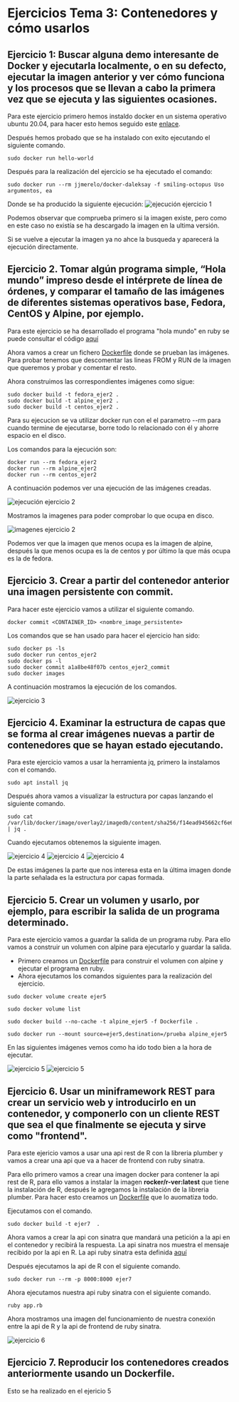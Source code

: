 # Ejercicios Tema 3: Contenedores y cómo usarlos
## Ejercicio 1: Buscar alguna demo interesante de Docker y ejecutarla localmente, o en su defecto, ejecutar la imagen anterior y ver cómo funciona y los procesos que se llevan a cabo la primera vez que se ejecuta y las siguientes ocasiones.

Para este ejercicio primero hemos instaldo docker en un sistema operativo ubuntu 20.04, para hacer esto hemos seguido este [enlace](https://docs.docker.com/engine/install/ubuntu/).

Después hemos probado que se ha instalado con exito ejecutando el siguiente comando.
```
sudo docker run hello-world
```

Después para la realización del ejercicio se ha ejecutado el comando:
```
sudo docker run --rm jjmerelo/docker-daleksay -f smiling-octopus Uso argumentos, ea
```
Donde se ha producido la siguiente ejecución:
![ejecución ejercicio 1](https://github.com/CharlySM/EjerciciosCC2021/tree/main/tema3/img/ejercicio1a.PNG)

Podemos observar que comprueba primero si la imagen existe, pero como en este caso no existía se ha descargado la imagen en la ultima versión.

Si se vuelve a ejecutar la imagen ya no ahce la busqueda y aparecerá la ejecución directamente.

## Ejercicio 2. Tomar algún programa simple, “Hola mundo” impreso desde el intérprete de línea de órdenes, y comparar el tamaño de las imágenes de diferentes sistemas operativos base, Fedora, CentOS y Alpine, por ejemplo.

Para este ejercicio se ha desarrollado el programa "hola mundo" en ruby se puede consultar el código [aquí](https://github.com/CharlySM/EjerciciosCC2021/tree/main/tema3/src/ejer2/HelloWorld.rb)

Ahora vamos a crear un fichero [Dockerfile](https://github.com/CharlySM/EjerciciosCC2021/tree/main/tema3/src/ejer2/Dockerfile) donde se prueban las imágenes. Para probar tenemos que descomentar las lineas FROM y RUN de la imagen que queremos y probar y comentar el resto.

Ahora construimos las correspondientes imágenes como sigue:
```
sudo docker build -t fedora_ejer2 .
sudo docker build -t alpine_ejer2 .
sudo docker build -t centos_ejer2 .
```
Para su ejecucion se va utilizar docker run con el el parametro --rm para cuando termine de ejecutarse, borre todo lo relacionado con él y ahorre espacio en el disco.

 Los comandos para la ejecución son:
 ```
docker run --rm fedora_ejer2
docker run --rm alpine_ejer2
docker run --rm centos_ejer2
 ```

 A continuación podemos ver una ejecución de las imágenes creadas.

 ![ejecución ejercicio 2](https://github.com/CharlySM/EjerciciosCC2021/tree/main/tema3/img/ejecucionEjer2.PNG)

 Mostramos la imagenes para poder comprobar lo que ocupa en disco.

 ![imagenes ejercicio 2](https://github.com/CharlySM/EjerciciosCC2021/tree/main/tema3/img/imagenes.PNG)

Podemos ver que la imagen que menos ocupa es la imagen de alpine, después la que menos ocupa es la de centos y por último la que más ocupa es la de fedora.

## Ejercicio 3. Crear a partir del contenedor anterior una imagen persistente con commit.

Para hacer este ejercicio vamos a utilizar el siguiente comando.

```
docker commit <CONTAINER_ID> <nombre_image_persistente>
```

Los comandos que se han usado para hacer el ejercicio han sido:

```
sudo docker ps -ls
sudo docker run centos_ejer2
sudo docker ps -l
sudo docker commit a1a8be48f07b centos_ejer2_commit
sudo docker images
```

A continuación mostramos la ejecución de los comandos.

![ejercicio 3](https://github.com/CharlySM/EjerciciosCC2021/tree/main/tema3/img/ejercicio3.PNG)

## Ejercicio 4. Examinar la estructura de capas que se forma al crear imágenes nuevas a partir de contenedores que se hayan estado ejecutando.
 Para este ejercicio vamos a usar la herramienta jq, primero la instalamos con el comando.

 ```
 sudo apt install jq
 ```

Después ahora vamos a visualizar la estructura por capas lanzando el siguiente comando.

```
sudo cat /var/lib/docker/image/overlay2/imagedb/content/sha256/f14ead945662cf6e69f4bac7b8ec86c4b063c9c46489e01a0161cfdd45bd8f11 | jq .
```

Cuando ejecutamos obtenemos la siguiente imagen.

![ejercicio 4](https://github.com/CharlySM/EjerciciosCC2021/tree/main/tema3/img/ejer4a.PNG)
![ejercicio 4](https://github.com/CharlySM/EjerciciosCC2021/tree/main/tema3/img/ejer4b.PNG)
![ejercicio 4](https://github.com/CharlySM/EjerciciosCC2021/tree/main/tema3/img/ejer4c.PNG)

De estas imágenes la parte que nos interesa esta en la última imagen donde la parte señalada es la estructura por capas formada.

## Ejercicio 5. Crear un volumen y usarlo, por ejemplo, para escribir la salida de un programa determinado.

Para este ejercicio vamos a guardar la salida de un programa ruby. Para ello vamos a construir un volumen con alpine para ejecutarlo y guardar la salida.
- Primero creamos un [Dockerfile](https://github.com/CharlySM/EjerciciosCC2021/tree/main/tema3/src/ejer5/Dockerfile) para construir el volumen con alpine y ejecutar el programa en ruby.
- Ahora ejecutamos los comandos siguientes para la realización del ejercicio.
```
sudo docker volume create ejer5

sudo docker volume list

sudo docker build --no-cache -t alpine_ejer5 -f Dockerfile .

sudo docker run --mount source=ejer5,destination=/prueba alpine_ejer5
```

En las siguientes imágenes vemos como ha ido todo bien a la hora de ejecutar.

![ejercicio 5](https://github.com/CharlySM/EjerciciosCC2021/tree/main/tema3/img/ejer5a.PNG)
![ejercicio 5](https://github.com/CharlySM/EjerciciosCC2021/tree/main/tema3/img/ejer5b.PNG)

## Ejercicio 6. Usar un miniframework REST para crear un servicio web y introducirlo en un contenedor, y componerlo con un cliente REST que sea el que finalmente se ejecuta y sirve como "frontend".

Para este ejericio vamos a usar una api rest de R con la libreria plumber y vamos a crear una api que va a hacer de frontend con ruby sinatra.

Para ello primero vamos a crear una imagen docker para contener la api rest de R, para ello vamos a instalar la imagen **rocker/r-ver:latest** que tiene la instalación de R, después le agregamos la instalación de la libreria plumber. Para hacer esto creamos un [Dockerfile](https://github.com/CharlySM/EjerciciosCC2021/tree/main/tema3/src/ejer6/Dockerfile) que lo auomatiza todo.

Ejecutamos con el comando.

```
sudo docker build -t ejer7  .
```

Ahora vamos a crear la api con sinatra que mandará una petición a la api en el contenedor y recibirá la respuesta. La api sinatra nos muestra el mensaje recibido por la api en R. La api ruby sinatra esta definida [aquí](https://github.com/CharlySM/EjerciciosCC2021/tree/main/tema3/src/ejer6/pruebaConnection)

Después ejecutamos la api de R con el siguiente comando.

```
sudo docker run --rm -p 8000:8000 ejer7
```

Ahora ejecutamos nuestra api ruby sinatra con el siguiente comando.

```
ruby app.rb
```

Ahora mostramos una imagen del funcionamiento de nuestra conexión entre la api de R y la api de frontend de ruby sinatra.

![ejercicio 6](https://github.com/CharlySM/EjerciciosCC2021/tree/main/tema3/img/ejer6a.PNG)


## Ejercicio 7. Reproducir los contenedores creados anteriormente usando un Dockerfile.

Esto se ha realizado en el ejericio 5
